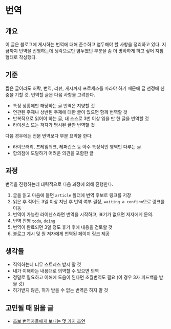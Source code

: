 # 번역

## 개요
이 글은 블로그에 게시하는 번역에 대해 준수하고 염두해야 할 사항을 정리하고 있다. 지금까지 번역을 진행하는데 생각으로만 염두했던 부분을 좀 더 명확하게 하고 싶어 지침 형태로 작성했다.

## 기준
짧은 글이라도 허락, 번역, 리뷰, 게시까지 프로세스를 따라야 하기 때문에 글 선정에 신중을 기할 것. 번역할 글은 다음 사항을 고려한다.

- 특정 상황에만 해당하는 글 번역은 지양할 것
- 연관된 주제나 상반된 주제에 대한 글이 있으면 함께 번역할 것
- 반복적으로 읽어야 하는 글, 내 스스로 3번 이상 읽을 만 한 글을 번역할 것
- 라이센스 또는 저자가 명시된 글만 번역할 것

다음 경우에는 전문 번역보다 부분 요약을 한다:

- 라이브러리, 프레임워크, 레퍼런스 등 아주 특정적인 영역만 다루는 글
- 합의점에 도달하기 어려운 의견을 포함한 글

## 과정
번역을 진행하는데 대략적으로 다음 과정에 의해 진행한다.

1. 글을 읽고 마음에 들면 `article` 폴더에 번역 후보로 링크를 저장
2. 읽은 후 적어도 3일 이상 지난 후 번역 여부 결정, `waiting a confirm`으로 링크를 이동
3. 번역이 가능한 라이센스라면 번역을 시작하고, 표기가 없으면 저자에게 문의.
4. 번역 진행 `todo`, `doing`
5. 번역이 완료되면 3일 정도 휴기 후에 내용을 검토할 것
6. 블로그 게시 및 원 저자에게 번역된 페이지 링크 제공

## 생각들

- 직역하는데 너무 스트레스 받지 말 것
 - 내가 이해하는 내용대로 의역할 수 있으면 의역
 - 정말로 필요하고 이해에 도움이 된다면 초월번역도 필요 (이 경우 3자 피드백을 받을 것)
- 허가받지 않은, 허가 받을 수 없는 번역은 하지 말 것

## 고민될 때 읽을 글

- [초보 번역자들에게 보내는 몇 가지 조언](https://kldp.org/node/127905)
